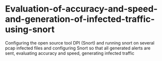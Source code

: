 # Evaluation-of-accuracy-and-speed-and-generation-of-infected-traffic-using-snort
Configuring the open source tool DPI (Snort) and running snort on several pcap infected files and configuring Snort so that all generated alerts are sent, evaluating accuracy and speed, generating infected traffic
